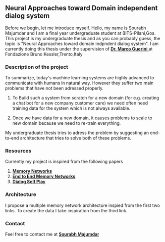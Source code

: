 ## Neural Approaches toward Domain independent dialog system

Before we begin, let me introduce myself. 
Hello, my name is Sourabh Majumdar and I am a final year undergraduate student at BITS-Pilani,Goa.
This project is my undergraduate thesis and as you can probably guess, the topic is "Neural Approaches toward domain indpndent dialog system".
I am currently doing this thesis under the supervision of [ **Dr. Marco Guerini** ](<mailto:guerini@fbk.eu>) at Fondazione Bruno Kessler,Trento,Italy

### Description of the project

To summarize, today's machine learning systems are highly advanced to communicate with humans in natural way. However they suffer two main problems that have not been adressed properly.

1. To Build such a system from scratch for a new domain (for e.g. creating a chat bot for a new company customer care) we need often need training data for the system which is not always available.

2. Once we have data for a new domain, it causes problems to scale to new domain because we need to re-train everything.

My undergraduate thesis tries to adress the problem by suggesting an end-to-end architecture that tries to solve both of these problems.

### Resources

Currently my project is inspired from the following papers

1. [**Memory Networks**](<https://arxiv.org/abs/1410.3916>)
2. [**End to End Memory Networks**](<https://arxiv.org/abs/1503.08895>)
3. [**Dialog Self Play**](<https://arxiv.org/abs/1801.04871>)

### Architecture

I propose a multiple memory network architecture inspied from the first two links.
To create the data I take inspiration from the third link.

### Contact

Feel free to contact me at [**Sourabh Majumdar**](<mailto:msourabh970320@gmail.com>)
